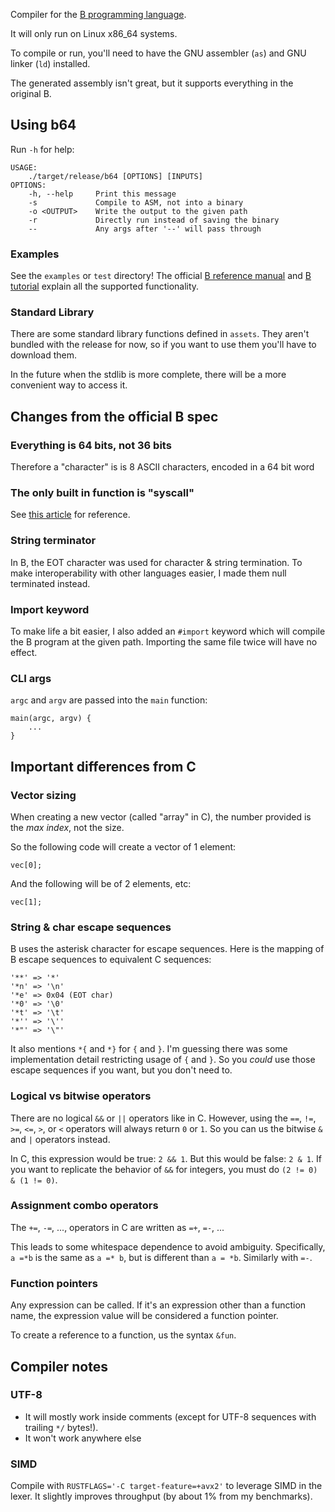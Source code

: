 Compiler for the [B programming language](https://www.bell-labs.com/usr/dmr/www/bintro.html).

It will only run on Linux x86_64 systems.

To compile or run, you'll need to have the GNU assembler (`as`) and GNU linker (`ld`) installed.

The generated assembly isn't great, but it supports everything in the original B.

## Using b64
Run `-h` for help:
```
USAGE:
    ./target/release/b64 [OPTIONS] [INPUTS]
OPTIONS:
    -h, --help     Print this message
    -s             Compile to ASM, not into a binary
    -o <OUTPUT>    Write the output to the given path
    -r             Directly run instead of saving the binary
    --             Any args after '--' will pass through
```

### Examples
See the `examples` or `test` directory! The official [B reference manual](https://www.bell-labs.com/usr/dmr/www/bref.html) and [B tutorial](https://www.bell-labs.com/usr/dmr/www/btut.html) explain all the supported functionality.
### Standard Library
There are some standard library functions defined in `assets`. They aren't bundled with the release for now, so if you want to use them you'll have to download them.

In the future when the stdlib is more complete, there will be a more convenient way to access it.
## Changes from the official B spec
### Everything is 64 bits, not 36 bits
Therefore a "character" is is 8 ASCII characters, encoded in a 64 bit word
### The only built in function is "syscall"
See [this article](https://blog.rchapman.org/posts/Linux_System_Call_Table_for_x86_64/) for reference.
### String terminator
In B, the EOT character was used for character & string termination. To make interoperability with other languages easier, I made them null terminated instead.
### Import keyword
To make life a bit easier, I also added an `#import` keyword which will compile the B program at the given path. Importing the same file twice will have no effect.
### CLI args
`argc` and `argv` are passed into the `main` function:

```
main(argc, argv) {
    ...
}
```
## Important differences from C
### Vector sizing
When creating a new vector (called "array" in C), the number provided is the _max index_, not the size.

So the following code will create a vector of 1 element:

```
vec[0];
```

And the following will be of 2 elements, etc:

```
vec[1];
```
### String & char escape sequences
B uses the asterisk character for escape sequences. Here is the mapping of B escape sequences to equivalent C sequences:
```
'**' => '*'
'*n' => '\n'
'*e' => 0x04 (EOT char)
'*0' => '\0'
'*t' => '\t'
'*'' => '\''
'*"' => '\"'
```

It also mentions `*{` and `*}` for `{` and `}`. I'm guessing there was some implementation detail restricting usage of `{` and `}`. So you _could_ use those escape sequences if you want, but you don't need to.
### Logical vs bitwise operators
There are no logical `&&` or `||` operators like in C. However, using the `==`, `!=`, `>=`, `<=`, `>`, or `<` operators will always return `0` or `1`. So you can us the bitwise `&` and `|` operators instead.

In C, this expression would be true: `2 && 1`. But this would be false: `2 & 1`. If you want to replicate the behavior of `&&` for integers, you must do `(2 != 0) & (1 != 0)`.
### Assignment combo operators
The `+=`, `-=`, ..., operators in C are written as `=+`, `=-`, ...

This leads to some whitespace dependence to avoid ambiguity. Specifically, `a =*b` is the same as `a =* b`, but is different than `a = *b`. Similarly with `=-`.
### Function pointers
Any expression can be called. If it's an expression other than a function name, the expression value will be considered a function pointer.

To create a reference to a function, us the syntax `&fun`.
## Compiler notes
### UTF-8
- It will mostly work inside comments (except for UTF-8 sequences with trailing `*/` bytes!).
- It won't work anywhere else

### SIMD
Compile with `RUSTFLAGS='-C target-feature=+avx2'` to leverage SIMD in the lexer. It slightly improves throughput (by about 1% from my benchmarks).
